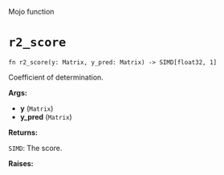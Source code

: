 Mojo function

# `r2_score`

```mojo
fn r2_score(y: Matrix, y_pred: Matrix) -> SIMD[float32, 1]
```

Coefficient of determination.

**Args:**

- **y** (`Matrix`)
- **y_pred** (`Matrix`)

**Returns:**

`SIMD`: The score.

**Raises:**

